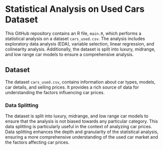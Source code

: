 # Statistical Analysis on Used Cars Dataset

This GitHub repository contains an R file, `main.R`, which performs a statistical analysis on a dataset `cars_used.csv`. The analysis includes exploratory data analysis (EDA), variable selection, linear regression, and colinearity analysis. Additionally, the dataset is split into luxury, midrange, and low range car models to ensure a comprehensive analysis.

## Dataset

The dataset `cars_used.csv`, contains information about car types, models, car details, and selling prices. It provides a rich source of data for understanding the factors influencing car prices.

### Data Splitting

The dataset is split into luxury, midrange, and low range car models to ensure that the analysis is not biased towards any particular category. This data splitting is particularly useful in the context of analyzing car prices. Data splitting enhances the depth and granularity of the statistical analysis, ensuring a more comprehensive understanding of the used car market and the factors affecting car prices.
